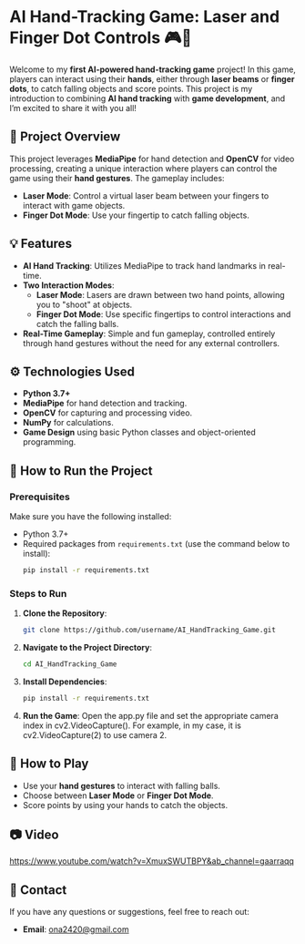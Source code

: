 # AI Hand-Tracking Game: Laser and Finger Dot Controls 🎮🤖

Welcome to my **first AI-powered hand-tracking game** project! In this game, players can interact using their **hands**, either through **laser beams** or **finger dots**, to catch falling objects and score points. This project is my introduction to combining **AI hand tracking** with **game development**, and I’m excited to share it with you all!

## 📝 **Project Overview**
This project leverages **MediaPipe** for hand detection and **OpenCV** for video processing, creating a unique interaction where players can control the game using their **hand gestures**. The gameplay includes:
- **Laser Mode**: Control a virtual laser beam between your fingers to interact with game objects.
- **Finger Dot Mode**: Use your fingertip to catch falling objects.

## 💡 **Features**
- **AI Hand Tracking**: Utilizes MediaPipe to track hand landmarks in real-time.
- **Two Interaction Modes**:
  - **Laser Mode**: Lasers are drawn between two hand points, allowing you to "shoot" at objects.
  - **Finger Dot Mode**: Use specific fingertips to control interactions and catch the falling balls.
- **Real-Time Gameplay**: Simple and fun gameplay, controlled entirely through hand gestures without the need for any external controllers.

## ⚙️ **Technologies Used**
- **Python 3.7+**
- **MediaPipe** for hand detection and tracking.
- **OpenCV** for capturing and processing video.
- **NumPy** for calculations.
- **Game Design** using basic Python classes and object-oriented programming.

## 🚀 **How to Run the Project**
### **Prerequisites**
Make sure you have the following installed:
- Python 3.7+
- Required packages from `requirements.txt` (use the command below to install):
  ```bash
  pip install -r requirements.txt
  ```

### **Steps to Run**
1. **Clone the Repository**:
   ```bash
   git clone https://github.com/username/AI_HandTracking_Game.git
   ```
2. **Navigate to the Project Directory**:
   ```bash
   cd AI_HandTracking_Game
   ```
3. **Install Dependencies**:
   ```bash
   pip install -r requirements.txt
   ```
4. **Run the Game**:
   Open the app.py file and set the appropriate camera index in cv2.VideoCapture(). For example, in my case, it is cv2.VideoCapture(2) to use camera 2.

## 🎯 **How to Play**
- Use your **hand gestures** to interact with falling balls.
- Choose between **Laser Mode** or **Finger Dot Mode**.
- Score points by using your hands to catch the objects.

## 📷 **Video**
https://www.youtube.com/watch?v=XmuxSWUTBPY&ab_channel=gaarraqq

## 📧 **Contact**
If you have any questions or suggestions, feel free to reach out:
- **Email**: ona2420@gmail.com
